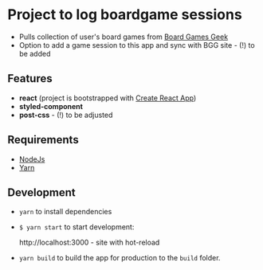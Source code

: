 # Project to log boardgame sessions 

- Pulls collection of user's board games from [Board Games Geek](https://boardgamegeek.com/)
- Option to add a game session to this app and sync with BGG site - (!) to be added

## Features
- **react** (project is bootstrapped with [Create React App](https://github.com/facebook/create-react-app))
- **styled-component**
- **post-css** - (!) to be adjusted

## Requirements

- [NodeJs](https://nodejs.org)
- [Yarn](https://nodejs.org)

## Development

- ``yarn``
to install dependencies

- ``$ yarn start``
to start development:

    http://localhost:3000 - site with hot-reload

- `yarn build`
to build the app for production to the `build` folder.
